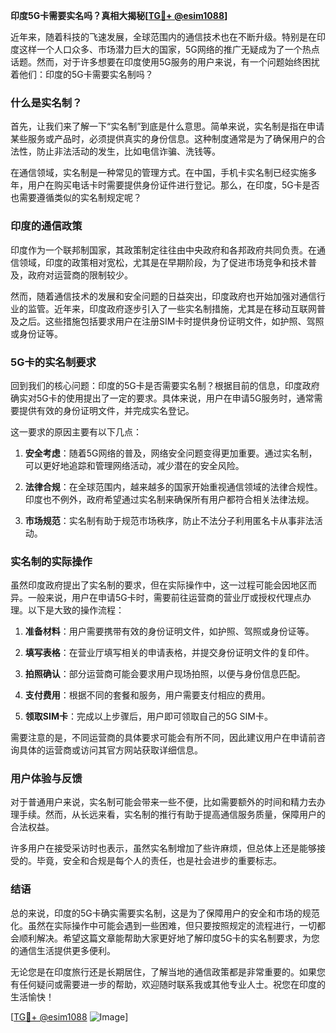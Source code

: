 **印度5G卡需要实名吗？真相大揭秘[[TG💪+ @esim1088](https://t.me/s/esim1088)]**

近年来，随着科技的飞速发展，全球范围内的通信技术也在不断升级。特别是在印度这样一个人口众多、市场潜力巨大的国家，5G网络的推广无疑成为了一个热点话题。然而，对于许多想要在印度使用5G服务的用户来说，有一个问题始终困扰着他们：印度的5G卡需要实名制吗？

### 什么是实名制？

首先，让我们来了解一下“实名制”到底是什么意思。简单来说，实名制是指在申请某些服务或产品时，必须提供真实的身份信息。这种制度通常是为了确保用户的合法性，防止非法活动的发生，比如电信诈骗、洗钱等。

在通信领域，实名制是一种常见的管理方式。在中国，手机卡实名制已经实施多年，用户在购买电话卡时需要提供身份证件进行登记。那么，在印度，5G卡是否也需要遵循类似的实名制规定呢？

### 印度的通信政策

印度作为一个联邦制国家，其政策制定往往由中央政府和各邦政府共同负责。在通信领域，印度的政策相对宽松，尤其是在早期阶段，为了促进市场竞争和技术普及，政府对运营商的限制较少。

然而，随着通信技术的发展和安全问题的日益突出，印度政府也开始加强对通信行业的监管。近年来，印度政府逐步引入了一些实名制措施，尤其是在移动互联网普及之后。这些措施包括要求用户在注册SIM卡时提供身份证明文件，如护照、驾照或身份证等。

### 5G卡的实名制要求

回到我们的核心问题：印度的5G卡是否需要实名制？根据目前的信息，印度政府确实对5G卡的使用提出了一定的要求。具体来说，用户在申请5G服务时，通常需要提供有效的身份证明文件，并完成实名登记。

这一要求的原因主要有以下几点：

1. **安全考虑**：随着5G网络的普及，网络安全问题变得更加重要。通过实名制，可以更好地追踪和管理网络活动，减少潜在的安全风险。
   
2. **法律合规**：在全球范围内，越来越多的国家开始重视通信领域的法律合规性。印度也不例外，政府希望通过实名制来确保所有用户都符合相关法律法规。

3. **市场规范**：实名制有助于规范市场秩序，防止不法分子利用匿名卡从事非法活动。

### 实名制的实际操作

虽然印度政府提出了实名制的要求，但在实际操作中，这一过程可能会因地区而异。一般来说，用户在申请5G卡时，需要前往运营商的营业厅或授权代理点办理。以下是大致的操作流程：

1. **准备材料**：用户需要携带有效的身份证明文件，如护照、驾照或身份证等。
   
2. **填写表格**：在营业厅填写相关的申请表格，并提交身份证明文件的复印件。

3. **拍照确认**：部分运营商可能会要求用户现场拍照，以便与身份信息匹配。

4. **支付费用**：根据不同的套餐和服务，用户需要支付相应的费用。

5. **领取SIM卡**：完成以上步骤后，用户即可领取自己的5G SIM卡。

需要注意的是，不同运营商的具体要求可能会有所不同，因此建议用户在申请前咨询具体的运营商或访问其官方网站获取详细信息。

### 用户体验与反馈

对于普通用户来说，实名制可能会带来一些不便，比如需要额外的时间和精力去办理手续。然而，从长远来看，实名制的推行有助于提高通信服务质量，保障用户的合法权益。

许多用户在接受采访时也表示，虽然实名制增加了些许麻烦，但总体上还是能够接受的。毕竟，安全和合规是每个人的责任，也是社会进步的重要标志。

### 结语

总的来说，印度的5G卡确实需要实名制，这是为了保障用户的安全和市场的规范化。虽然在实际操作中可能会遇到一些困难，但只要按照规定的流程进行，一切都会顺利解决。希望这篇文章能帮助大家更好地了解印度5G卡的实名制要求，为您的通信生活提供更多便利。

无论您是在印度旅行还是长期居住，了解当地的通信政策都是非常重要的。如果您有任何疑问或需要进一步的帮助，欢迎随时联系我或其他专业人士。祝您在印度的生活愉快！

[[TG💪+ @esim1088](https://t.me/s/esim1088) ![Image](https://i.postimg.cc/4NQfJmqS/Snipaste-2025-05-13-00-14-12.png)]